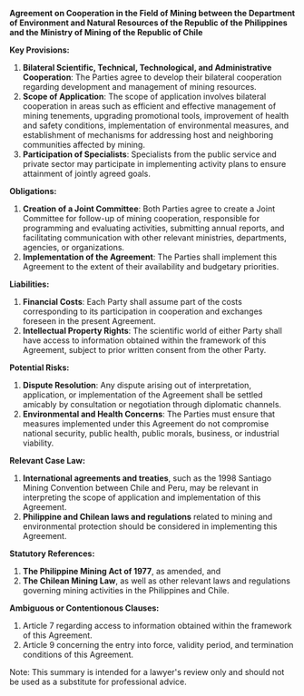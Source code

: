 **Agreement on Cooperation in the Field of Mining between the Department of Environment and Natural Resources of the Republic of the Philippines and the Ministry of Mining of the Republic of Chile**

**Key Provisions:**

1. **Bilateral Scientific, Technical, Technological, and Administrative Cooperation**: The Parties agree to develop their bilateral cooperation regarding development and management of mining resources.
2. **Scope of Application**: The scope of application involves bilateral cooperation in areas such as efficient and effective management of mining tenements, upgrading promotional tools, improvement of health and safety conditions, implementation of environmental measures, and establishment of mechanisms for addressing host and neighboring communities affected by mining.
3. **Participation of Specialists**: Specialists from the public service and private sector may participate in implementing activity plans to ensure attainment of jointly agreed goals.

**Obligations:**

1. **Creation of a Joint Committee**: Both Parties agree to create a Joint Committee for follow-up of mining cooperation, responsible for programming and evaluating activities, submitting annual reports, and facilitating communication with other relevant ministries, departments, agencies, or organizations.
2. **Implementation of the Agreement**: The Parties shall implement this Agreement to the extent of their availability and budgetary priorities.

**Liabilities:**

1. **Financial Costs**: Each Party shall assume part of the costs corresponding to its participation in cooperation and exchanges foreseen in the present Agreement.
2. **Intellectual Property Rights**: The scientific world of either Party shall have access to information obtained within the framework of this Agreement, subject to prior written consent from the other Party.

**Potential Risks:**

1. **Dispute Resolution**: Any dispute arising out of interpretation, application, or implementation of the Agreement shall be settled amicably by consultation or negotiation through diplomatic channels.
2. **Environmental and Health Concerns**: The Parties must ensure that measures implemented under this Agreement do not compromise national security, public health, public morals, business, or industrial viability.

**Relevant Case Law:**

1. **International agreements and treaties**, such as the 1998 Santiago Mining Convention between Chile and Peru, may be relevant in interpreting the scope of application and implementation of this Agreement.
2. **Philippine and Chilean laws and regulations** related to mining and environmental protection should be considered in implementing this Agreement.

**Statutory References:**

1. **The Philippine Mining Act of 1977**, as amended, and
2. **The Chilean Mining Law**, as well as other relevant laws and regulations governing mining activities in the Philippines and Chile.

**Ambiguous or Contentionous Clauses:**

1. Article 7 regarding access to information obtained within the framework of this Agreement.
2. Article 9 concerning the entry into force, validity period, and termination conditions of this Agreement.

Note: This summary is intended for a lawyer's review only and should not be used as a substitute for professional advice.